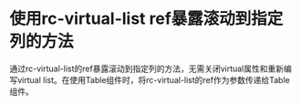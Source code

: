 # 使用rc-virtual-list ref暴露滚动到指定列的方法

通过rc-virtual-list的ref暴露滚动到指定列的方法，无需关闭virtual属性和重新编写virtual list。在使用Table组件时，将rc-virtual-list的ref作为参数传递给Table组件。
